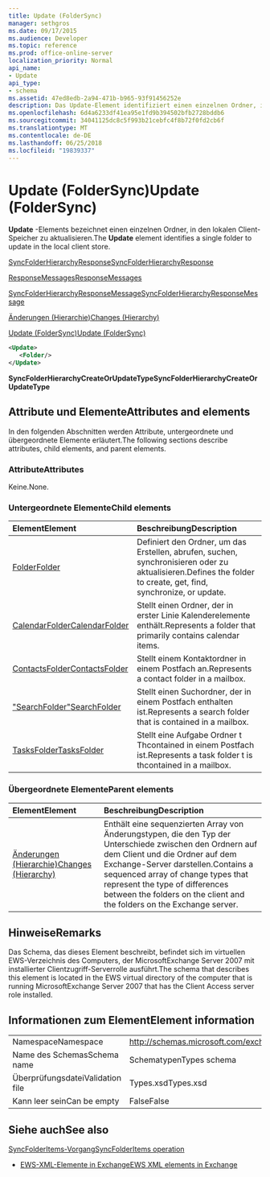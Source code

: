 ```yaml
---
title: Update (FolderSync)
manager: sethgros
ms.date: 09/17/2015
ms.audience: Developer
ms.topic: reference
ms.prod: office-online-server
localization_priority: Normal
api_name:
- Update
api_type:
- schema
ms.assetid: 47ed8edb-2a94-471b-b965-93f91456252e
description: Das Update-Element identifiziert einen einzelnen Ordner, in den lokalen Client-Speicher zu aktualisieren.
ms.openlocfilehash: 6d4a6233df41ea95e1fd9b394502bfb2728bddb6
ms.sourcegitcommit: 34041125dc8c5f993b21cebfc4f8b72f0fd2cb6f
ms.translationtype: MT
ms.contentlocale: de-DE
ms.lasthandoff: 06/25/2018
ms.locfileid: "19839337"
---
```

# <a name="update-foldersync"></a><span data-ttu-id="33c97-103">Update (FolderSync)</span><span class="sxs-lookup"><span data-stu-id="33c97-103">Update (FolderSync)</span></span>

<span data-ttu-id="33c97-104">**Update** -Elements bezeichnet einen einzelnen Ordner, in den lokalen Client-Speicher zu aktualisieren.</span><span class="sxs-lookup"><span data-stu-id="33c97-104">The **Update** element identifies a single folder to update in the local client store.</span></span> 
  
[<span data-ttu-id="33c97-105">SyncFolderHierarchyResponse</span><span class="sxs-lookup"><span data-stu-id="33c97-105">SyncFolderHierarchyResponse</span></span>](syncfolderhierarchyresponse.md)
  
[<span data-ttu-id="33c97-106">ResponseMessages</span><span class="sxs-lookup"><span data-stu-id="33c97-106">ResponseMessages</span></span>](responsemessages.md)
  
[<span data-ttu-id="33c97-107">SyncFolderHierarchyResponseMessage</span><span class="sxs-lookup"><span data-stu-id="33c97-107">SyncFolderHierarchyResponseMessage</span></span>](syncfolderhierarchyresponsemessage.md)
  
[<span data-ttu-id="33c97-108">Änderungen (Hierarchie)</span><span class="sxs-lookup"><span data-stu-id="33c97-108">Changes (Hierarchy)</span></span>](changes-hierarchy.md)
  
[<span data-ttu-id="33c97-109">Update (FolderSync)</span><span class="sxs-lookup"><span data-stu-id="33c97-109">Update (FolderSync)</span></span>](update-foldersync.md)
  
```xml
<Update>
   <Folder/>
</Update>
```

 <span data-ttu-id="33c97-110">**SyncFolderHierarchyCreateOrUpdateType**</span><span class="sxs-lookup"><span data-stu-id="33c97-110">**SyncFolderHierarchyCreateOrUpdateType**</span></span>
## <a name="attributes-and-elements"></a><span data-ttu-id="33c97-111">Attribute und Elemente</span><span class="sxs-lookup"><span data-stu-id="33c97-111">Attributes and elements</span></span>

<span data-ttu-id="33c97-112">In den folgenden Abschnitten werden Attribute, untergeordnete und übergeordnete Elemente erläutert.</span><span class="sxs-lookup"><span data-stu-id="33c97-112">The following sections describe attributes, child elements, and parent elements.</span></span>
  
### <a name="attributes"></a><span data-ttu-id="33c97-113">Attribute</span><span class="sxs-lookup"><span data-stu-id="33c97-113">Attributes</span></span>

<span data-ttu-id="33c97-114">Keine.</span><span class="sxs-lookup"><span data-stu-id="33c97-114">None.</span></span>
  
### <a name="child-elements"></a><span data-ttu-id="33c97-115">Untergeordnete Elemente</span><span class="sxs-lookup"><span data-stu-id="33c97-115">Child elements</span></span>

|<span data-ttu-id="33c97-116">**Element**</span><span class="sxs-lookup"><span data-stu-id="33c97-116">**Element**</span></span>|<span data-ttu-id="33c97-117">**Beschreibung**</span><span class="sxs-lookup"><span data-stu-id="33c97-117">**Description**</span></span>|
|:-----|:-----|
|[<span data-ttu-id="33c97-118">Folder</span><span class="sxs-lookup"><span data-stu-id="33c97-118">Folder</span></span>](folder.md) <br/> |<span data-ttu-id="33c97-119">Definiert den Ordner, um das Erstellen, abrufen, suchen, synchronisieren oder zu aktualisieren.</span><span class="sxs-lookup"><span data-stu-id="33c97-119">Defines the folder to create, get, find, synchronize, or update.</span></span>  <br/> |
|[<span data-ttu-id="33c97-120">CalendarFolder</span><span class="sxs-lookup"><span data-stu-id="33c97-120">CalendarFolder</span></span>](calendarfolder.md) <br/> |<span data-ttu-id="33c97-121">Stellt einen Ordner, der in erster Linie Kalenderelemente enthält.</span><span class="sxs-lookup"><span data-stu-id="33c97-121">Represents a folder that primarily contains calendar items.</span></span>  <br/> |
|[<span data-ttu-id="33c97-122">ContactsFolder</span><span class="sxs-lookup"><span data-stu-id="33c97-122">ContactsFolder</span></span>](contactsfolder.md) <br/> |<span data-ttu-id="33c97-123">Stellt einem Kontaktordner in einem Postfach an.</span><span class="sxs-lookup"><span data-stu-id="33c97-123">Represents a contact folder in a mailbox.</span></span>  <br/> |
|[<span data-ttu-id="33c97-124">"SearchFolder"</span><span class="sxs-lookup"><span data-stu-id="33c97-124">SearchFolder</span></span>](searchfolder.md) <br/> |<span data-ttu-id="33c97-125">Stellt einen Suchordner, der in einem Postfach enthalten ist.</span><span class="sxs-lookup"><span data-stu-id="33c97-125">Represents a search folder that is contained in a mailbox.</span></span>  <br/> |
|[<span data-ttu-id="33c97-126">TasksFolder</span><span class="sxs-lookup"><span data-stu-id="33c97-126">TasksFolder</span></span>](tasksfolder.md) <br/> |<span data-ttu-id="33c97-127">Stellt eine Aufgabe Ordner t Thcontained in einem Postfach ist.</span><span class="sxs-lookup"><span data-stu-id="33c97-127">Represents a task folder t is thcontained in a mailbox.</span></span>  <br/> |
   
### <a name="parent-elements"></a><span data-ttu-id="33c97-128">Übergeordnete Elemente</span><span class="sxs-lookup"><span data-stu-id="33c97-128">Parent elements</span></span>

|<span data-ttu-id="33c97-129">**Element**</span><span class="sxs-lookup"><span data-stu-id="33c97-129">**Element**</span></span>|<span data-ttu-id="33c97-130">**Beschreibung**</span><span class="sxs-lookup"><span data-stu-id="33c97-130">**Description**</span></span>|
|:-----|:-----|
|[<span data-ttu-id="33c97-131">Änderungen (Hierarchie)</span><span class="sxs-lookup"><span data-stu-id="33c97-131">Changes (Hierarchy)</span></span>](changes-hierarchy.md) <br/> |<span data-ttu-id="33c97-132">Enthält eine sequenzierten Array von Änderungstypen, die den Typ der Unterschiede zwischen den Ordnern auf dem Client und die Ordner auf dem Exchange-Server darstellen.</span><span class="sxs-lookup"><span data-stu-id="33c97-132">Contains a sequenced array of change types that represent the type of differences between the folders on the client and the folders on the Exchange server.</span></span>  <br/> |
   
## <a name="remarks"></a><span data-ttu-id="33c97-133">Hinweise</span><span class="sxs-lookup"><span data-stu-id="33c97-133">Remarks</span></span>

<span data-ttu-id="33c97-134">Das Schema, das dieses Element beschreibt, befindet sich im virtuellen EWS-Verzeichnis des Computers, der MicrosoftExchange Server 2007 mit installierter Clientzugriff-Serverrolle ausführt.</span><span class="sxs-lookup"><span data-stu-id="33c97-134">The schema that describes this element is located in the EWS virtual directory of the computer that is running MicrosoftExchange Server 2007 that has the Client Access server role installed.</span></span>
  
## <a name="element-information"></a><span data-ttu-id="33c97-135">Informationen zum Element</span><span class="sxs-lookup"><span data-stu-id="33c97-135">Element information</span></span>

|||
|:-----|:-----|
|<span data-ttu-id="33c97-136">Namespace</span><span class="sxs-lookup"><span data-stu-id="33c97-136">Namespace</span></span>  <br/> |http://schemas.microsoft.com/exchange/services/2006/types  <br/> |
|<span data-ttu-id="33c97-137">Name des Schemas</span><span class="sxs-lookup"><span data-stu-id="33c97-137">Schema name</span></span>  <br/> |<span data-ttu-id="33c97-138">Schematypen</span><span class="sxs-lookup"><span data-stu-id="33c97-138">Types schema</span></span>  <br/> |
|<span data-ttu-id="33c97-139">Überprüfungsdatei</span><span class="sxs-lookup"><span data-stu-id="33c97-139">Validation file</span></span>  <br/> |<span data-ttu-id="33c97-140">Types.xsd</span><span class="sxs-lookup"><span data-stu-id="33c97-140">Types.xsd</span></span>  <br/> |
|<span data-ttu-id="33c97-141">Kann leer sein</span><span class="sxs-lookup"><span data-stu-id="33c97-141">Can be empty</span></span>  <br/> |<span data-ttu-id="33c97-142">False</span><span class="sxs-lookup"><span data-stu-id="33c97-142">False</span></span>  <br/> |
   
## <a name="see-also"></a><span data-ttu-id="33c97-143">Siehe auch</span><span class="sxs-lookup"><span data-stu-id="33c97-143">See also</span></span>



[<span data-ttu-id="33c97-144">SyncFolderItems-Vorgang</span><span class="sxs-lookup"><span data-stu-id="33c97-144">SyncFolderItems operation</span></span>](syncfolderitems-operation.md)


- [<span data-ttu-id="33c97-145">EWS-XML-Elemente in Exchange</span><span class="sxs-lookup"><span data-stu-id="33c97-145">EWS XML elements in Exchange</span></span>](ews-xml-elements-in-exchange.md)


